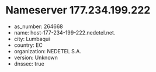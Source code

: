 # Nameserver 177.234.199.222

* as_number: 264668
* name: host-177-234-199-222.nedetel.net.
* city: Lumbaqui
* country: EC
* organization: NEDETEL S.A.
* version: Unknown
* dnssec: true
